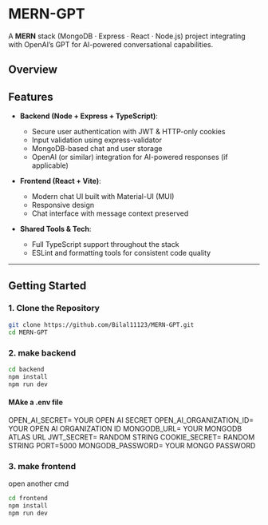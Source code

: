 
# MERN-GPT

A **MERN** stack (MongoDB · Express · React · Node.js) project integrating with OpenAI’s GPT for AI-powered conversational capabilities.

##  Overview

##  Features

- **Backend (Node + Express + TypeScript)**:
  - Secure user authentication with JWT & HTTP-only cookies
  - Input validation using express-validator
  - MongoDB-based chat and user storage
  - OpenAI (or similar) integration for AI-powered responses (if applicable)

- **Frontend (React + Vite)**:
  - Modern chat UI built with Material-UI (MUI)
  - Responsive design
  - Chat interface with message context preserved

- **Shared Tools & Tech**:
  - Full TypeScript support throughout the stack
  - ESLint and formatting tools for consistent code quality

---

##  Getting Started

### 1. Clone the Repository
```bash
git clone https://github.com/Bilal11123/MERN-GPT.git
cd MERN-GPT
```
### 2. make backend
```bash
cd backend
npm install
npm run dev
```
#### MAke a .env file
OPEN_AI_SECRET= YOUR OPEN AI SECRET
OPEN_AI_ORGANIZATION_ID= YOUR OPEN AI ORGANIZATION ID
MONGODB_URL= YOUR MONGODB ATLAS URL
JWT_SECRET= RANDOM STRING
COOKIE_SECRET= RANDOM STRING
PORT=5000
MONGODB_PASSWORD= YOUR MONGO PASSWORD

### 3. make frontend
open another cmd
```bash
cd frontend
npm install
npm run dev
```
